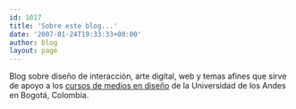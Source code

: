 ```yaml
---
id: 1017
title: 'Sobre este blog...'
date: '2007-01-24T19:33:33+00:00'
author: blog
layout: page
---
```


Blog sobre diseño de interacción, arte digital, web y temas afines que sirve de apoyo a los [cursos de medios en diseño](http://aeon.uniandes.edu.co/medios/) de la Universidad de los Andes en Bogotá, Colombia.